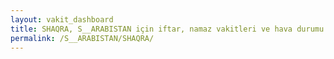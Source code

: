 ```yaml
---
layout: vakit_dashboard
title: SHAQRA, S__ARABISTAN için iftar, namaz vakitleri ve hava durumu - ilçe/eyalet seç
permalink: /S__ARABISTAN/SHAQRA/
---
```


<script type="text/javascript">
  var GLOBAL_COUNTRY = 'S__ARABISTAN';
  var GLOBAL_CITY = 'SHAQRA';
  var GLOBAL_STATE = '';
  var lat = 72;
  var lon = 21;
</script>
